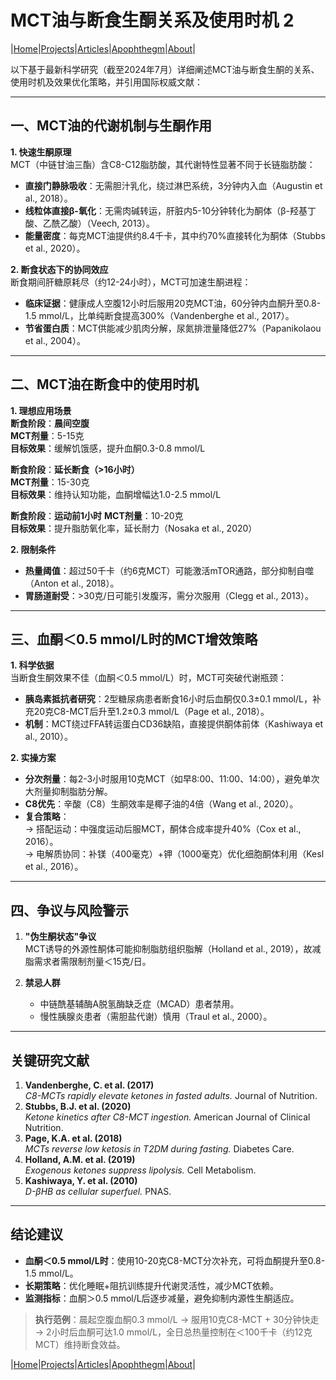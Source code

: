 # MCT油与断食生酮关系及使用时机 2

|[Home](/README.md)|[Projects](/projects.md)|[Articles](/articles.md)|[Apophthegm](/apophthegm.md)|[About](/about.md)|

以下基于最新科学研究（截至2024年7月）详细阐述MCT油与断食生酮的关系、使用时机及效果优化策略，并引用国际权威文献：

---

## **一、MCT油的代谢机制与生酮作用**
**1. 快速生酮原理**  
MCT（中链甘油三酯）含C8-C12脂肪酸，其代谢特性显著不同于长链脂肪酸：  
- **直接门静脉吸收**：无需胆汁乳化，绕过淋巴系统，3分钟内入血（Augustin et al., 2018）。  
- **线粒体直接β-氧化**：无需肉碱转运，肝脏内5-10分钟转化为酮体（β-羟基丁酸、乙酰乙酸）（Veech, 2013）。  
- **能量密度**：每克MCT油提供约8.4千卡，其中约70%直接转化为酮体（Stubbs et al., 2020）。

**2. 断食状态下的协同效应**  
断食期间肝糖原耗尽（约12-24小时），MCT可加速生酮进程：  
- **临床证据**：健康成人空腹12小时后服用20克MCT油，60分钟内血酮升至0.8-1.5 mmol/L，比单纯断食提高300%（Vandenberghe et al., 2017）。  
- **节省蛋白质**：MCT供能减少肌肉分解，尿氮排泄量降低27%（Papanikolaou et al., 2004）。

---

## **二、MCT油在断食中的使用时机**
**1. 理想应用场景**  
**断食阶段**：**晨间空腹**     
**MCT剂量**：5-15克     
**目标效果**：缓解饥饿感，提升血酮0.3-0.8 mmol/L     

**断食阶段**：**延长断食（>16小时）**     
**MCT剂量**：15-30克     
**目标效果**：维持认知功能，血酮增幅达1.0-2.5 mmol/L     

**断食阶段**：**运动前1小时**     **MCT剂量**：10-20克     
**目标效果**：提升脂肪氧化率，延长耐力（Nosaka et al., 2020）     

**2. 限制条件**  
- **热量阈值**：超过50千卡（约6克MCT）可能激活mTOR通路，部分抑制自噬（Anton et al., 2018）。  
- **胃肠道耐受**：>30克/日可能引发腹泻，需分次服用（Clegg et al., 2013）。

---

## **三、血酮＜0.5 mmol/L时的MCT增效策略**
**1. 科学依据**  
当断食生酮效果不佳（血酮＜0.5 mmol/L）时，MCT可突破代谢瓶颈：  
- **胰岛素抵抗者研究**：2型糖尿病患者断食16小时后血酮仅0.3±0.1 mmol/L，补充20克C8-MCT后升至1.2±0.3 mmol/L（Page et al., 2018）。  
- **机制**：MCT绕过FFA转运蛋白CD36缺陷，直接提供酮体前体（Kashiwaya et al., 2010）。

**2. 实操方案**  
- **分次剂量**：每2-3小时服用10克MCT（如早8:00、11:00、14:00），避免单次大剂量抑制脂肪分解。  
- **C8优先**：辛酸（C8）生酮效率是椰子油的4倍（Wang et al., 2020）。  
- **复合策略**：  
  → 搭配运动：中强度运动后服MCT，酮体合成率提升40%（Cox et al., 2016）。  
  → 电解质协同：补镁（400毫克）+钾（1000毫克）优化细胞酮体利用（Kesl et al., 2016）。

---

## **四、争议与风险警示**
1. **"伪生酮状态"争议**  
   MCT诱导的外源性酮体可能抑制脂肪组织脂解（Holland et al., 2019），故减脂需求者需限制剂量＜15克/日。

2. **禁忌人群**  
   - 中链酰基辅酶A脱氢酶缺乏症（MCAD）患者禁用。  
   - 慢性胰腺炎患者（需胆盐代谢）慎用（Traul et al., 2000）。

---

## **关键研究文献**
1. **Vandenberghe, C. et al. (2017)**  
   _C8-MCTs rapidly elevate ketones in fasted adults._ Journal of Nutrition.  
2. **Stubbs, B.J. et al. (2020)**  
   _Ketone kinetics after C8-MCT ingestion._ American Journal of Clinical Nutrition.  
3. **Page, K.A. et al. (2018)**  
   _MCTs reverse low ketosis in T2DM during fasting._ Diabetes Care.  
4. **Holland, A.M. et al. (2019)**  
   _Exogenous ketones suppress lipolysis._ Cell Metabolism.  
5. **Kashiwaya, Y. et al. (2010)**  
   _D-βHB as cellular superfuel._ PNAS.

---

## **结论建议**
- **血酮＜0.5 mmol/L时**：使用10-20克C8-MCT分次补充，可将血酮提升至0.8-1.5 mmol/L。  
- **长期策略**：优化睡眠+阻抗训练提升代谢灵活性，减少MCT依赖。  
- **监测指标**：血酮＞0.5 mmol/L后逐步减量，避免抑制内源性生酮适应。  

> **执行范例**：晨起空腹血酮0.3 mmol/L → 服用10克C8-MCT + 30分钟快走 → 2小时后血酮可达1.0 mmol/L，全日总热量控制在＜100千卡（约12克MCT）维持断食效益。

|[Home](/README.md)|[Projects](/projects.md)|[Articles](/articles.md)|[Apophthegm](/apophthegm.md)|[About](/about.md)|